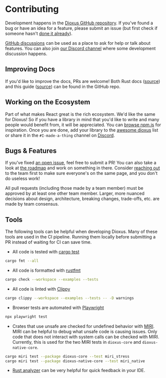 # Contributing

Development happens in the [Dioxus GitHub repository](https://github.com/DioxusLabs/dioxus). If you've found a bug or have an idea for a feature, please submit an issue (but first check if someone hasn't [done it already](https://github.com/DioxusLabs/dioxus/issues)).

[GitHub discussions](https://github.com/DioxusLabs/dioxus/discussions) can be used as a place to ask for help or talk about features. You can also join [our Discord channel](https://discord.gg/XgGxMSkvUM) where some development discussion happens.

## Improving Docs

If you'd like to improve the docs, PRs are welcome! Both Rust docs ([source](https://github.com/DioxusLabs/dioxus/tree/master/packages)) and this guide ([source](https://github.com/DioxusLabs/dioxus/tree/master/docs/guide)) can be found in the GitHub repo.

## Working on the Ecosystem

Part of what makes React great is the rich ecosystem. We'd like the same for Dioxus! So if you have a library in mind that you'd like to write and many people would benefit from, it will be appreciated. You can [browse npm.js](https://www.npmjs.com/search?q=keywords:react-component) for inspiration. Once you are done, add your library to the [awesome dioxus](https://github.com/DioxusLabs/awesome-dioxus) list or share it in the `#I-made-a-thing` channel on [Discord](https://discord.gg/XgGxMSkvUM).

## Bugs & Features

If you've fixed [an open issue](https://github.com/DioxusLabs/dioxus/issues), feel free to submit a PR! You can also take a look at [the roadmap](./roadmap.md) and work on something in there. Consider [reaching out](https://discord.gg/XgGxMSkvUM) to the team first to make sure everyone's on the same page, and you don't do useless work!

All pull requests (including those made by a team member) must be approved by at least one other team member.
Larger, more nuanced decisions about design, architecture, breaking changes, trade-offs, etc. are made by team consensus.

## Tools

The following tools can be helpful when developing Dioxus. Many of these tools are used in the CI pipeline. Running them locally before submitting a PR instead of waiting for CI can save time.

- All code is tested with [cargo test](https://doc.rust-lang.org/cargo/commands/cargo-test.html)

```sh
cargo fmt --all
```

- All code is formatted with [rustfmt](https://github.com/rust-lang/rustfmt)

```sh
cargo check --workspace --examples --tests
```

- All code is linted with [Clippy](https://doc.rust-lang.org/clippy/)

```sh
cargo clippy --workspace --examples --tests -- -D warnings
```

- Browser tests are automated with [Playwright](https://playwright.dev/docs/intro#installing-playwright)

```sh
npx playwright test
```

- Crates that use unsafe are checked for undefined behavior with [MIRI](https://github.com/rust-lang/miri). MIRI can be helpful to debug what unsafe code is causing issues. Only code that does not interact with system calls can be checked with MIRI. Currently, this is used for the two MIRI tests in `dioxus-core` and `dioxus-native-core`.

```sh
cargo miri test --package dioxus-core --test miri_stress
cargo miri test --package dioxus-native-core --test miri_native
```

- [Rust analyzer](https://rust-analyzer.github.io/) can be very helpful for quick feedback in your IDE.
